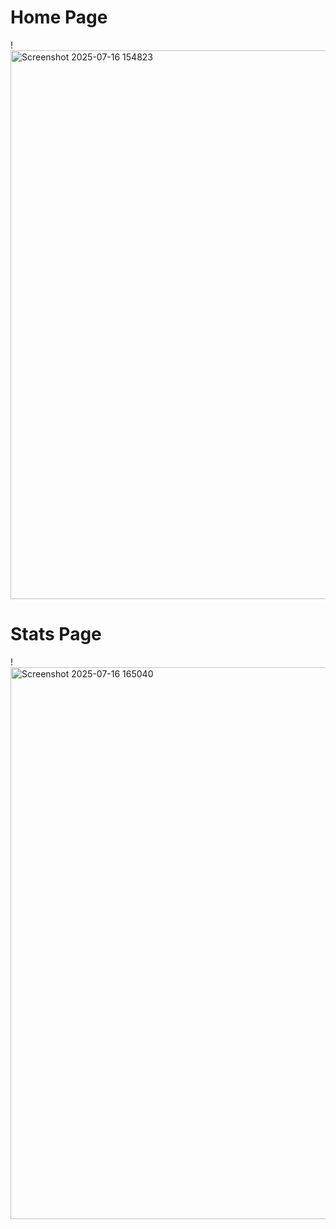 # Home Page
!<img width="1914" height="878" alt="Screenshot 2025-07-16 154823" src="https://github.com/user-attachments/assets/99ca5f2e-ba48-4f31-976f-17b939db1507" />
# Stats Page
!<img width="1894" height="883" alt="Screenshot 2025-07-16 165040" src="https://github.com/user-attachments/assets/fe0b1581-20b8-45c0-8840-0c05097daa91" />

